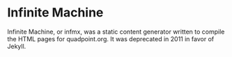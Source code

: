 # Infinite Machine

Infinite Machine, or infmx, was a static content generator written to compile
the HTML pages for quadpoint.org. It was deprecated in 2011 in favor of Jekyll.
